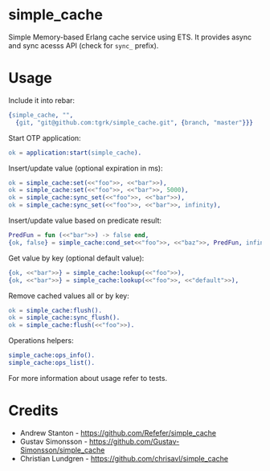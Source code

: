 simple_cache
============

Simple Memory-based Erlang cache service using ETS. It provides async and sync
acesss API (check for `sync_` prefix).

Usage
============

Include it into rebar:
```erlang
{simple_cache, "",
  {git, "git@github.com:tgrk/simple_cache.git", {branch, "master"}}}
```

Start OTP application:
```erlang
ok = application:start(simple_cache).
```

Insert/update value (optional expiration in ms):
```erlang
ok = simple_cache:set(<<"foo">>, <<"bar">>),
ok = simple_cache:set(<<"foo">>, <<"bar">>, 5000),
ok = simple_cache:sync_set(<<"foo">>, <<"bar">>),
ok = simple_cache:sync_set(<<"foo">>, <<"bar">>, infinity),
```

Insert/update value based on predicate result:
```erlang
PredFun = fun (<<"bar">>) -> false end,
{ok, false} = simple_cache:cond_set<<"foo">>, <<"baz">>, PredFun, infinity).
```

Get value by key (optional default value):
```erlang
{ok, <<"bar">>} = simple_cache:lookup(<<"foo">>),
{ok, <<"bar">>} = simple_cache:lookup(<<"foo">>, <<"default">>),
```

Remove cached values all or by key:
```erlang
ok = simple_cache:flush().
ok = simple_cache:sync_flush().
ok = simple_cache:flush(<<"foo">>).
```

Operations helpers:
```erlang
simple_cache:ops_info().
simple_cache:ops_list().
```


For more information about usage refer to tests.

Credits
============
* Andrew Stanton - https://github.com/Refefer/simple_cache
* Gustav Simonsson - https://github.com/Gustav-Simonsson/simple_cache
* Christian Lundgren - https://github.com/chrisavl/simple_cache
